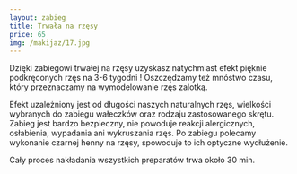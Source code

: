 ```yaml
---
layout: zabieg
title: Trwała na rzęsy
price: 65
img: /makijaz/17.jpg
---
```

Dzięki zabiegowi trwałej na rzęsy uzyskasz natychmiast efekt 
pięknie podkręconych rzęs na 3-6 tygodni ! Oszczędzamy też mnóstwo czasu, który przeznaczamy
na wymodelowanie rzęs zalotką.

Efekt uzależniony jest od długości naszych naturalnych rzęs, wielkości wybranych do zabiegu wałeczków
oraz rodzaju zastosowanego skrętu. <br>
Zabieg jest bardzo bezpieczny, nie powoduje reakcji alergicznych, osłabienia, wypadania  ani wykruszania rzęs.
Po zabiegu polecamy wykonanie czarnej henny na rzęsy, spowoduje to ich optyczne wydłużenie.

Cały proces nakładania wszystkich preparatów trwa około 30 min. 